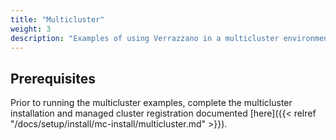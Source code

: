 ```yaml
---
title: "Multicluster"
weight: 3
description: "Examples of using Verrazzano in a multicluster environment"
---
```


## Prerequisites

Prior to running the multicluster examples, complete the multicluster installation and managed cluster registration documented
[here]({{< relref "/docs/setup/install/mc-install/multicluster.md" >}}).
